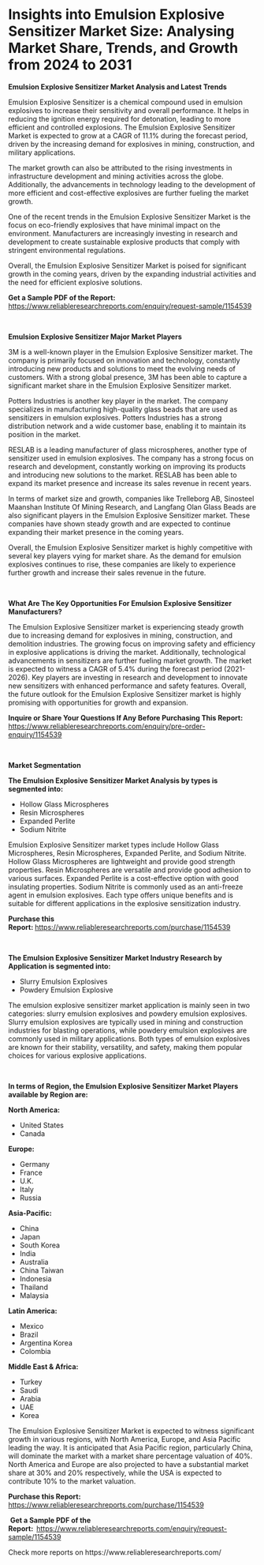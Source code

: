 <p><h1>Insights into Emulsion Explosive Sensitizer Market Size: Analysing Market Share, Trends, and Growth from 2024 to 2031</h1></p><p><strong>Emulsion Explosive Sensitizer Market Analysis and Latest Trends</strong></p>
<p><p>Emulsion Explosive Sensitizer is a chemical compound used in emulsion explosives to increase their sensitivity and overall performance. It helps in reducing the ignition energy required for detonation, leading to more efficient and controlled explosions. The Emulsion Explosive Sensitizer Market is expected to grow at a CAGR of 11.1% during the forecast period, driven by the increasing demand for explosives in mining, construction, and military applications.</p><p>The market growth can also be attributed to the rising investments in infrastructure development and mining activities across the globe. Additionally, the advancements in technology leading to the development of more efficient and cost-effective explosives are further fueling the market growth. </p><p>One of the recent trends in the Emulsion Explosive Sensitizer Market is the focus on eco-friendly explosives that have minimal impact on the environment. Manufacturers are increasingly investing in research and development to create sustainable explosive products that comply with stringent environmental regulations.</p><p>Overall, the Emulsion Explosive Sensitizer Market is poised for significant growth in the coming years, driven by the expanding industrial activities and the need for efficient explosive solutions.</p></p>
<p><strong>Get a Sample PDF of the Report:&nbsp;</strong> <a href="https://www.reliableresearchreports.com/enquiry/request-sample/1154539">https://www.reliableresearchreports.com/enquiry/request-sample/1154539</a></p>
<p>&nbsp;</p>
<p><strong>Emulsion Explosive Sensitizer Major Market Players</strong></p>
<p><p>3M is a well-known player in the Emulsion Explosive Sensitizer market. The company is primarily focused on innovation and technology, constantly introducing new products and solutions to meet the evolving needs of customers. With a strong global presence, 3M has been able to capture a significant market share in the Emulsion Explosive Sensitizer market.</p><p>Potters Industries is another key player in the market. The company specializes in manufacturing high-quality glass beads that are used as sensitizers in emulsion explosives. Potters Industries has a strong distribution network and a wide customer base, enabling it to maintain its position in the market.</p><p>RESLAB is a leading manufacturer of glass microspheres, another type of sensitizer used in emulsion explosives. The company has a strong focus on research and development, constantly working on improving its products and introducing new solutions to the market. RESLAB has been able to expand its market presence and increase its sales revenue in recent years.</p><p>In terms of market size and growth, companies like Trelleborg AB, Sinosteel Maanshan Institute Of Mining Research, and Langfang Olan Glass Beads are also significant players in the Emulsion Explosive Sensitizer market. These companies have shown steady growth and are expected to continue expanding their market presence in the coming years.</p><p>Overall, the Emulsion Explosive Sensitizer market is highly competitive with several key players vying for market share. As the demand for emulsion explosives continues to rise, these companies are likely to experience further growth and increase their sales revenue in the future.</p></p>
<p>&nbsp;</p>
<p><strong>What Are The Key Opportunities For Emulsion Explosive Sensitizer Manufacturers?</strong></p>
<p><p>The Emulsion Explosive Sensitizer market is experiencing steady growth due to increasing demand for explosives in mining, construction, and demolition industries. The growing focus on improving safety and efficiency in explosive applications is driving the market. Additionally, technological advancements in sensitizers are further fueling market growth. The market is expected to witness a CAGR of 5.4% during the forecast period (2021-2026). Key players are investing in research and development to innovate new sensitizers with enhanced performance and safety features. Overall, the future outlook for the Emulsion Explosive Sensitizer market is highly promising with opportunities for growth and expansion.</p></p>
<p><strong>Inquire or Share Your Questions If Any Before Purchasing This Report:</strong> <a href="https://www.reliableresearchreports.com/enquiry/pre-order-enquiry/1154539">https://www.reliableresearchreports.com/enquiry/pre-order-enquiry/1154539</a></p>
<p>&nbsp;</p>
<p><strong>Market Segmentation</strong></p>
<p><strong>The Emulsion Explosive Sensitizer Market Analysis by types is segmented into:</strong></p>
<p><ul><li>Hollow Glass Microspheres</li><li>Resin Microspheres</li><li>Expanded Perlite</li><li>Sodium Nitrite</li></ul></p>
<p><p>Emulsion Explosive Sensitizer market types include Hollow Glass Microspheres, Resin Microspheres, Expanded Perlite, and Sodium Nitrite. Hollow Glass Microspheres are lightweight and provide good strength properties. Resin Microspheres are versatile and provide good adhesion to various surfaces. Expanded Perlite is a cost-effective option with good insulating properties. Sodium Nitrite is commonly used as an anti-freeze agent in emulsion explosives. Each type offers unique benefits and is suitable for different applications in the explosive sensitization industry.</p></p>
<p><strong>Purchase this Report:&nbsp;</strong><a href="https://www.reliableresearchreports.com/purchase/1154539">https://www.reliableresearchreports.com/purchase/1154539</a></p>
<p>&nbsp;</p>
<p><strong>The Emulsion Explosive Sensitizer Market Industry Research by Application is segmented into:</strong></p>
<p><ul><li>Slurry Emulsion Explosives</li><li>Powdery Emulsion Explosive</li></ul></p>
<p><p>The emulsion explosive sensitizer market application is mainly seen in two categories: slurry emulsion explosives and powdery emulsion explosives. Slurry emulsion explosives are typically used in mining and construction industries for blasting operations, while powdery emulsion explosives are commonly used in military applications. Both types of emulsion explosives are known for their stability, versatility, and safety, making them popular choices for various explosive applications.</p></p>
<p>&nbsp;</p>
<p><strong>In terms of Region, the Emulsion Explosive Sensitizer Market Players available by Region are:</strong></p>
<p>
    <p> <strong> North America: </strong>
        <ul>
            <li>United States</li>
            <li>Canada</li>
        </ul>
        </p> 
    <p> <strong> Europe: </strong>
        <ul>
            <li>Germany</li>
            <li>France</li>
            <li>U.K.</li>
            <li>Italy</li>
            <li>Russia</li>
        </ul>
        </p> 
    <p> <strong> Asia-Pacific: </strong>
        <ul>
            <li>China</li>
            <li>Japan</li>
            <li>South Korea</li>
            <li>India</li>
            <li>Australia</li>
            <li>China Taiwan</li>
            <li>Indonesia</li>
            <li>Thailand</li>
            <li>Malaysia</li>
        </ul>
        </p> 
    <p> <strong> Latin America: </strong>
        <ul>
            <li>Mexico</li>
            <li>Brazil</li>
            <li>Argentina Korea</li>
            <li>Colombia</li>
        </ul>
        </p> 
    <p> <strong> Middle East & Africa: </strong>
        <ul>
            <li>Turkey</li>
            <li>Saudi</li>
            <li>Arabia</li>
            <li>UAE</li>
            <li>Korea</li>
        </ul>
    </p>
    </p>
<p><p>The Emulsion Explosive Sensitizer Market is expected to witness significant growth in various regions, with North America, Europe, and Asia Pacific leading the way. It is anticipated that Asia Pacific region, particularly China, will dominate the market with a market share percentage valuation of 40%. North America and Europe are also projected to have a substantial market share at 30% and 20% respectively, while the USA is expected to contribute 10% to the market valuation.</p></p>
<p><strong>Purchase this Report: </strong><a href="https://www.reliableresearchreports.com/purchase/1154539">https://www.reliableresearchreports.com/purchase/1154539</a></p>
<p>&nbsp;<strong>Get a Sample PDF of the Report:&nbsp;&nbsp;</strong><a href="https://www.reliableresearchreports.com/enquiry/request-sample/1154539">https://www.reliableresearchreports.com/enquiry/request-sample/1154539</a></p>
<p><strong></strong></p>
<p>Check more reports on https://www.reliableresearchreports.com/</p>